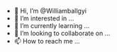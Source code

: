 - 👋 Hi, I’m @Williamballgyi
- 👀 I’m interested in ...
- 🌱 I’m currently learning ...
- 💞️ I’m looking to collaborate on ...
- 📫 How to reach me ...

<!---
Williamballgyi/Williamballgyi is a ✨ special ✨ repository because its `README.md` (this file) appears on your GitHub profile.
You can click the Preview link to take a look at your changes.
--->
